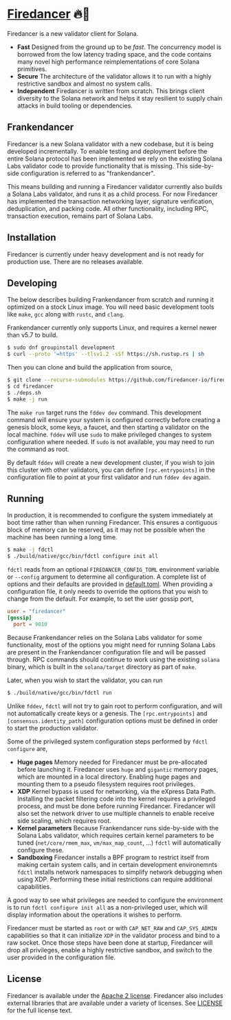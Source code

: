 # [Firedancer](https://jumpcrypto.com/firedancer/) 🔥💃

Firedancer is a new validator client for Solana.

* **Fast** Designed from the ground up to be *fast*. The concurrency
model is borrowed from the low latency trading space, and the code
contains many novel high performance reimplementations of core Solana
primitives.
* **Secure** The architecture of the validator allows it to run with a
highly restrictive sandbox and almost no system calls.
* **Independent** Firedancer is written from scratch. This brings client
diversity to the Solana network and helps it stay resilient to supply
chain attacks in build tooling or dependencies.

## Frankendancer

Firedancer is a new Solana validator with a new codebase, but it is
being developed incrementally. To enable testing and deployment before
the entire Solana protocol has been implemented we rely on the existing
Solana Labs validator code to provide functionality that is missing.
This side-by-side configuration is referred to as "frankendancer".

This means building and running a Firedancer validator currently also
builds a Solana Labs validator, and runs it as a child process. For now
Firedancer has implemented the transaction networking layer, signature
verification, deduplication, and packing code. All other functionality,
including RPC, transaction execution, remains part of Solana Labs.

## Installation

Firedancer is currently under heavy development and is not ready for
production use. There are no releases available.

## Developing

The below describes building Frankendancer from scratch and running it
optimized on a stock Linux image. You will need basic development tools
like `make`, `gcc` along with `rustc`, and `clang`.

Frankendancer currently only supports Linux, and requires a kernel newer
than v5.7 to build.

```bash
$ sudo dnf groupinstall development
$ curl --proto '=https' --tlsv1.2 -sSf https://sh.rustup.rs | sh
```

Then you can clone and build the application from source,

```bash
$ git clone --recurse-submodules https://github.com/firedancer-io/firedancer.git
$ cd firedancer
$ ./deps.sh
$ make -j run
```

The `make run` target runs the `fddev dev` command. This development
command will ensure your system is configured correctly before creating
a genesis block, some keys, a faucet, and then starting a validator on
the local machine. `fddev` will use `sudo` to make privileged changes to
system configuration where needed. If `sudo` is not available, you may
need to run the command as root.

By default `fddev` will create a new development cluster, if you wish to
join this cluster with other validators, you can define
`[rpc.entrypoints]` in the configuration file to point at your first
validator and run `fddev dev` again.

## Running

In production, it is recommended to configure the system immediately at
boot time rather than when running Firedancer. This ensures a contiguous
block of memory can be reserved, as it may not be possible when the
machine has been running a long time.

```bash
$ make -j fdctl
$ ./build/native/gcc/bin/fdctl configure init all
```

`fdctl` reads from an optional `FIREDANCER_CONFIG_TOML` environment
variable or `--config` argument to determine all configuration. A
complete list of options and their defaults are provided in
[default.toml](src/app/fdctl/config/default.toml). When providing a
configuration file, it only needs to override the options that you
wish to change from the default. For example, to set the user gossip
port,

```toml
user = "firedancer"
[gossip]
  port = 9010
```

Because Frankendancer relies on the Solana Labs validator for some
functionality, most of the options you might need for running Solana
Labs are present in the Frankendancer configuration file and will be
passed through. RPC commands should continue to work using the existing
`solana` binary, which is built in the `solana/target` directory as part
of `make`.

Later, when you wish to start the validator, you can run

```bash
$ ./build/native/gcc/bin/fdctl run
```

Unlike `fddev`, `fdctl` will not try to gain root to perform
configuration, and will not automatically create keys or a genesis. The
`[rpc.entrypoints]` and `[consensus.identity_path]` configuration
options must be defined in order to start the production validator.

Some of the privileged system configuration steps performed by `fdctl
configure` are,

* **Huge pages** Memory needed for Firedancer must be pre-allocated
before launching it. Firedancer uses `huge` and `gigantic` memory pages,
which are mounted in a local directory. Enabling huge pages and mounting
them to a pseudo filesystem requires root privileges.
* **XDP** Kernel bypass is used for networking, via the eXpress Data
Path. Installing the packet filtering code into the kernel requires a
privileged process, and must be done before running Firedancer.
Firedancer will also set the network driver to use multiple channels to
enable receive side scaling, which requires root.
* **Kernel parameters** Because Frankendancer runs side-by-side with
the Solana Labs validator, which requires certain kernel parameters to
be tuned (`net/core/rmem_max`, `vm/max_map_count`, ...) `fdctl` will
automatically configure these.
* **Sandboxing** Firedancer installs a BPF program to restrict itself
from making certain system calls, and in certain development
environemnts `fdctl` installs network namespaces to simplify network
debugging when using XDP. Performing these initial restrictions can
require additional capabilities.

A good way to see what privileges are needed to configure the
environment is to run `fdctl configure init all` as a non-privileged
user, which will display information about the operations it wishes to
perform.

Firedancer must be started as `root` or with `CAP_NET_RAW` and
`CAP_SYS_ADMIN` capabilities so that it can initialize `XDP` in the
validator process and bind to a raw socket. Once those steps have been
done at startup, Firedancer will drop all privileges, enable a highly
restrictive sandbox, and switch to the user provided in the
configuration file.

## License
Firedancer is available under the [Apache 2
license](https://www.apache.org/licenses/LICENSE-2.0). Firedancer also
includes external libraries that are available under a variety of
licenses. See [LICENSE](LICENSE) for the full license text.
